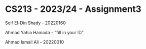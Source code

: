 # CS213 - 2023/24 - Assignment3
Seif El-Din Shady - 20220160

Ahmad Yahia Hamada - "fill in your ID"

Ahmad Ismail Ali - 20220010

